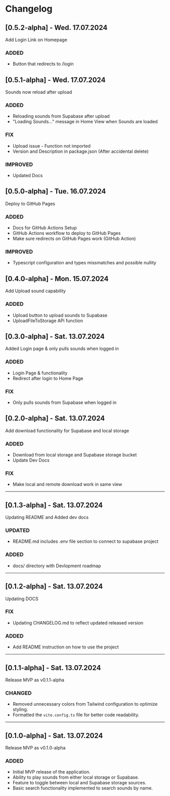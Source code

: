 # Changelog

## [0.5.2-alpha] - Wed. 17.07.2024

Add Login Link on Homepage

### ADDED
- Button that redirects to /login

## [0.5.1-alpha] - Wed. 17.07.2024

Sounds now reload after upload

### ADDED
- Reloading sounds from Supabase after upload
- "Loading Sounds..." message in Home View when Sounds are loaded

### FIX
- Upload issue - Function not imported
- Version and Description in package.json (After accidental delete)

### IMPROVED
- Updated Docs

## [0.5.0-alpha] - Tue. 16.07.2024

Deploy to GitHub Pages

### ADDED
- Docs for GitHub Actions Setup
- GitHub Actions workflow to deploy to GitHub Pages
- Make sure redirects on GitHub Pages work (GitHub Action)

### IMPROVED
- Typescript configuration and types missmatches and possible nullity

## [0.4.0-alpha] - Mon. 15.07.2024

Add Upload sound capability

### ADDED
- Upload button to upload sounds to Supabase
- UploadFileToStorage APi function

## [0.3.0-alpha] - Sat. 13.07.2024

Added Login page & only pulls sounds when logged in

### ADDED
- Login Page & functionality
- Redirect after login to Home Page

### FIX
- Only pulls sounds from Supabase when logged in


## [0.2.0-alpha] - Sat. 13.07.2024

Add download functionality for Supabase and local storage

### ADDED
- Download from local storage and Supabase storage bucket
- Update Dev Docs

### FIX
- Make local and remote download work in same view

---

## [0.1.3-alpha] - Sat. 13.07.2024

Updating README and Added dev docs

### UPDATED
- README.md includes .env file section to connect to supabase project

### ADDED
- docs/ directory with Devlopment roadmap

---

## [0.1.2-alpha] - Sat. 13.07.2024

Updating DOCS

### FIX
- Updating CHANGELOG.md to reflect updated released version

### ADDED
- Add README instruction on how to use the project

---

## [0.1.1-alpha] - Sat. 13.07.2024

Release MVP as v0.1.1-alpha

### CHANGED
- Removed unnecessary colors from Tailwind configuration to optimize styling.
- Formatted the `vite.config.ts` file for better code readability.

---

## [0.1.0-alpha] - Sat. 13.07.2024

Release MVP as v0.1.0-alpha

### ADDED
- Initial MVP release of the application.
- Ability to play sounds from either local storage or Supabase.
- Feature to toggle between local and Supabase storage sources.
- Basic search functionality implemented to search sounds by name.
